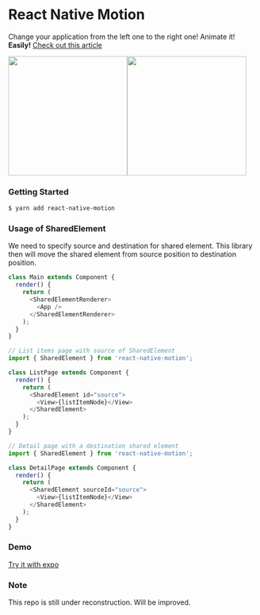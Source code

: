 # React Native Motion
Change your application from the left one to the right one! Animate it!  **Easily!** [Check out this article]()

<img src="https://github.com/xotahal/ui-interactions-detail-view/blob/master/assets/Final%20-%20Without%20animation.gif" width="240"><img src="https://github.com/xotahal/ui-interactions-detail-view/blob/master/assets/Final.gif" width="240">

### Getting Started
```bash
$ yarn add react-native-motion
```

### Usage of SharedElement
We need to specify source and destination for shared element. This library then will move the shared element from source position to destination position.

```js
class Main extends Component {
  render() {
    return (
      <SharedElementRenderer>
        <App />
      </SharedElementRenderer>
    );
  }
}
```
```js
// List items page with source of SharedElement
import { SharedElement } from 'react-native-motion';

class ListPage extends Component {
  render() {
    return (
      <SharedElement id="source">
        <View>{listItemNode}</View>
      </SharedElement>
    );
  }
}
```
```js
// Detail page with a destination shared element
import { SharedElement } from 'react-native-motion';

class DetailPage extends Component {
  render() {
    return (
      <SharedElement sourceId="source">
        <View>{listItemNode}</View>
      </SharedElement>
    );
  }
}
```
### Demo
[Try it with expo](https://expo.io/@xotahal/react-native-motion-example)
### Note
This repo is still under reconstruction. Will be improved.
